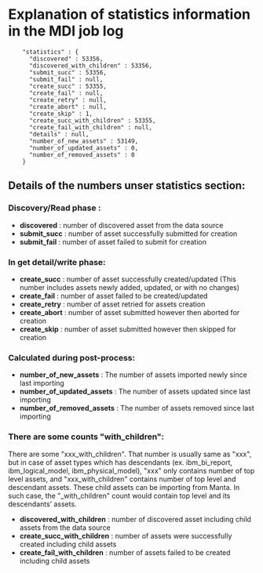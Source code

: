 
# Explanation of statistics information in the MDI job log
```
    "statistics" : {
      "discovered" : 53356,
      "discovered_with_children" : 53356,
      "submit_succ" : 53356,
      "submit_fail" : null,
      "create_succ" : 53355,
      "create_fail" : null,
      "create_retry" : null,
      "create_abort" : null,
      "create_skip" : 1,
      "create_succ_with_children" : 53355,
      "create_fail_with_children" : null,
      "details" : null,
      "number_of_new_assets" : 53149,
      "number_of_updated_assets" : 0,
      "number_of_removed_assets" : 0
    }
```

## Details of the numbers unser statistics section:
### Discovery/Read phase :
- **discovered** : number of discovered asset from the data source
- **submit_succ** : number of asset successfully submitted for creation
- **submit_fail** : number of asset failed to submit for creation

### In get detail/write phase:
- **create_succ** : number of asset successfully created/updated (This number includes assets newly added, updated, or with no changes)
- **create_fail** : number of asset failed to be created/updated
- **create_retry** : number of asset retried for assets creation
- **create_abort** : number of asset submitted however then aborted for creation
- **create_skip** : number of asset submitted however then skipped for creation

### Calculated during post-process:
- **number_of_new_assets** : The number of assets imported newly since last importing
- **number_of_updated_assets** : The number of assets updated since last importing
- **number_of_removed_assets** : The number of assets removed since last importing

### There are some counts "with_children":
There are some "xxx_with_children". That number is usually same as "xxx", but in case of asset types which has descendants (ex. ibm_bi_report, ibm_logical_model, ibm_physical_model), "xxx" only contains number of top level assets, and "xxx_with_children" contains number of top level and descendant assets.
These child assets can be importing from Manta. In such case, the "_with_children" count would contain top level and its descendants’ assets.
- **discovered_with_children** : number of discovered asset including child assets from the data source
- **create_succ_with_children** : number of assets were successfully created including child assets
- **create_fail_with_children** : number of assets failed to be created including child assets
